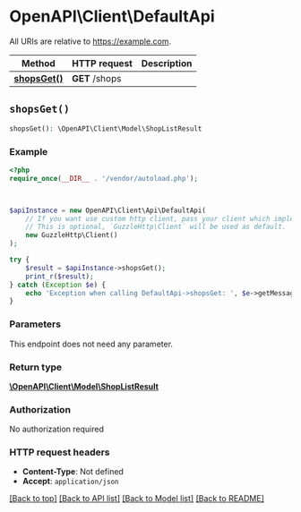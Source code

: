 # OpenAPI\Client\DefaultApi

All URIs are relative to https://example.com.

Method | HTTP request | Description
------------- | ------------- | -------------
[**shopsGet()**](DefaultApi.md#shopsGet) | **GET** /shops | 


## `shopsGet()`

```php
shopsGet(): \OpenAPI\Client\Model\ShopListResult
```



### Example

```php
<?php
require_once(__DIR__ . '/vendor/autoload.php');



$apiInstance = new OpenAPI\Client\Api\DefaultApi(
    // If you want use custom http client, pass your client which implements `GuzzleHttp\ClientInterface`.
    // This is optional, `GuzzleHttp\Client` will be used as default.
    new GuzzleHttp\Client()
);

try {
    $result = $apiInstance->shopsGet();
    print_r($result);
} catch (Exception $e) {
    echo 'Exception when calling DefaultApi->shopsGet: ', $e->getMessage(), PHP_EOL;
}
```

### Parameters

This endpoint does not need any parameter.

### Return type

[**\OpenAPI\Client\Model\ShopListResult**](../Model/ShopListResult.md)

### Authorization

No authorization required

### HTTP request headers

- **Content-Type**: Not defined
- **Accept**: `application/json`

[[Back to top]](#) [[Back to API list]](../../README.md#endpoints)
[[Back to Model list]](../../README.md#models)
[[Back to README]](../../README.md)
